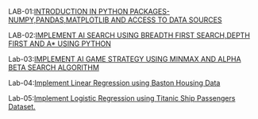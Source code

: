 LAB-01:[INTRODUCTION IN PYTHON PACKAGES-NUMPY,PANDAS,MATPLOTLIB AND ACCESS TO DATA SOURCES](https://github.com/DomakuntlaTejaswi/AIML/blob/main/Lab_01.ipynb)

LAB-02:[IMPLEMENT AI SEARCH USING BREADTH FIRST SEARCH,DEPTH FIRST AND A* USING PYTHON](https://github.com/DomakuntlaTejaswi/AIML/blob/main/LAB_02.ipynb)

Lab-03:[IMPLEMENT AI GAME STRATEGY USING MINMAX AND ALPHA BETA SEARCH ALGORITHM](https://github.com/DomakuntlaTejaswi/AIML/blob/main/LAB_03.ipynb)

Lab-04:[Implement Linear Regression using Baston Housing Data](https://github.com/DomakuntlaTejaswi/AIML/blob/main/lab_04.ipynb)

Lab-05:[Implement Logistic Regression using Titanic Ship Passengers Dataset.](https://github.com/DomakuntlaTejaswi/AIML/blob/main/lab_05.ipynb)


